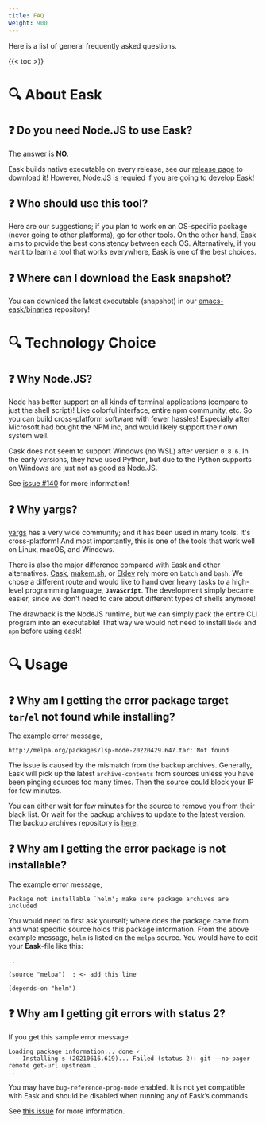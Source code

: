 ```yaml
---
title: FAQ
weight: 900
---
```


Here is a list of general frequently asked questions.

{{< toc >}}

# 🔍 About Eask

## ❓ Do you need Node.JS to use Eask?

The answer is **NO**.

Eask builds native executable on every release, see our [release page](https://github.com/emacs-eask/cli/releases)
to download it! However, Node.JS is requied if you are going to develop Eask!

## ❓ Who should use this tool?

Here are our suggestions; if you plan to work on an OS-specific package (never
going to other platforms), go for other tools. On the other hand, Eask aims to
provide the best consistency between each OS. Alternatively, if you want to
learn a tool that works everywhere, Eask is one of the best choices.

## ❓ Where can I download the Eask snapshot?

You can download the latest executable (snapshot) in our
[emacs-eask/binaries](https://github.com/emacs-eask/binaries)
repository!

# 🔍 Technology Choice

## ❓ Why Node.JS?

Node has better support on all kinds of terminal applications (compare to just
the shell script)! Like colorful interface, entire npm community, etc. So you
can build cross-platform software with fewer hassles! Especially after Microsoft
had bought the NPM inc, and would likely support their own system well.

Cask does not seem to support Windows (no WSL) after version `0.8.6`. In the
early versions, they have used Python, but due to the Python supports on Windows
are just not as good as Node.JS.

See [issue #140](https://github.com/emacs-eask/cli/issues/140) for more information!

## ❓ Why yargs?

[yargs](https://www.npmjs.com/package/yargs) has a very wide community; and it
has been used in many tools. It's cross-platform! And most importantly, this is
one of the tools that work well on Linux, macOS, and Windows.

There is also the major difference compared with Eask and other alternatives.
[Cask][], [makem.sh][], or [Eldev][] rely more on `batch` and `bash`. We chose a
different route and would like to hand over heavy tasks to a high-level
programming language, **`JavaScript`**. The development simply became easier,
since we don't need to care about different types of shells anymore!

The drawback is the NodeJS runtime, but we can simply pack the entire CLI
program into an executable! That way we would not need to install `Node` and
`npm` before using eask!

# 🔍 Usage

## ❓ Why am I getting the error package target `tar`/`el` not found while installing?

The example error message,

```
http://melpa.org/packages/lsp-mode-20220429.647.tar: Not found
```

The issue is caused by the mismatch from the backup archives. Generally, Eask
will pick up the latest `archive-contents` from sources unless you have been
pinging sources too many times. Then the source could block your IP for few
minutes.

You can either wait for few minutes for the source to remove you from their
black list. Or wait for the backup archives to update to the latest version. The
backup archives repository is [here](https://github.com/emacs-eask/archives).

## ❓ Why am I getting the error package is not installable?

The example error message,

```
Package not installable `helm'; make sure package archives are included
```

You would need to first ask yourself; where does the package came from and what
specific source holds this package information. From the above example message,
`helm` is listed on the `melpa` source. You would have to edit your **Eask**-file
like this:

```elisp
...

(source "melpa")  ; <- add this line

(depends-on "helm")
```

## ❓ Why am I getting git errors with status 2?

If you get this sample error message

```
Loading package information... done ✓
  - Installing s (20210616.619)... Failed (status 2): git --no-pager remote get-url upstream .
...
```

You may have `bug-reference-prog-mode` enabled. It is not yet compatible with Eask and
should be disabled when running any of Eask’s commands.

See [this issue](https://github.com/emacs-eask/cli/issues/39#issuecomment-1150770740)
for more information.

[emacs-eask/archives]: https://github.com/emacs-eask/archives
[Cask]: https://github.com/cask/cask
[makem.sh]: https://github.com/alphapapa/makem.sh
[Eldev]: https://github.com/doublep/eldev
